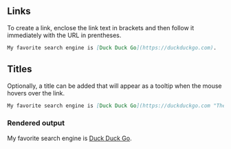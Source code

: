 ## Links

To create a link, enclose the link text in brackets and then follow it
immediately with the URL in prentheses.
```md
My favorite search engine is [Duck Duck Go](https://duckduckgo.com).
```

## Titles

Optionally, a title can be added that will appear as a tooltip when the mouse
hovers over the link.
```md
My favorite search engine is [Duck Duck Go](https://duckduckgo.com "The best search engine for privacy").
```

### Rendered output

My favorite search engine is [Duck Duck Go](https://duckduckgo.com "The best search engine for privacy").
